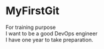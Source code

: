 # MyFirstGit
For training purpose
<br>
I want to be a good DevOps engineer
<br>
I have one year to take preparation.
